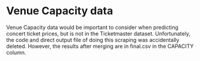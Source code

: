 # Venue Capacity data

Venue Capacity data would be important to consider when predicting concert ticket prices, but is not in the Ticketmaster dataset. Unfortunately, the code and direct output file of doing this scraping was accidentally deleted. However, the results after merging are in final.csv in the CAPACITY column. 